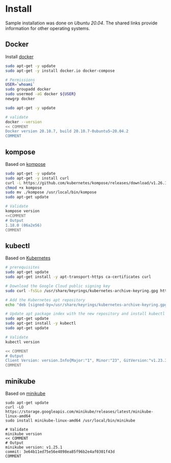 # Install 

Sample installation was done on _Ubuntu 20.04_. The shared links provide information for other operating systems. 

## Docker 
Install [docker](../Docker)
```bash
sudo apt-get -y update 
sudo apt-get -y install docker.io docker-compose 

# Permissions 
USER=`whoami`
sudo groupadd docker
sudo usermod -aG docker ${USER}
newgrp docker

sudo apt-get -y update

# validate
docker --version
<< COMMENT
Docker version 20.10.7, build 20.10.7-0ubuntu5~20.04.2
COMMENT  
```

## kompose
Based on [kompose](https://kompose.io/installation/)
```bash
sudo apt-get -y update 
sudo apt-get -y install curl 
curl -L https://github.com/kubernetes/kompose/releases/download/v1.26.1/kompose-linux-amd64 -o kompose
chmod +x kompose
sudo mv ./kompose /usr/local/bin/kompose
sudo apt-get update

# Validate 
kompose version 
<<COMMENT
# Output  
1.18.0 (06a2e56)
COMMENT

```

## kubectl
Based on [Kubernetes](https://kubernetes.io/docs/tasks/tools/install-kubectl-linux/)

```bash
# prerequisites
sudo apt-get update
sudo apt-get install -y apt-transport-https ca-certificates curl

# Download the Google Cloud public signing key
sudo curl -fsSLo /usr/share/keyrings/kubernetes-archive-keyring.gpg https://packages.cloud.google.com/apt/doc/apt-key.gpg

# Add the Kubernetes apt repository
echo "deb [signed-by=/usr/share/keyrings/kubernetes-archive-keyring.gpg] https://apt.kubernetes.io/ kubernetes-xenial main" | sudo tee /etc/apt/sources.list.d/kubernetes.list

# Update apt package index with the new repository and install kubectl
sudo apt-get update
sudo apt-get install -y kubectl
sudo apt-get update

# Validate 
kubectl version 

<< COMMENT 
# Output
Client Version: version.Info{Major:"1", Minor:"23", GitVersion:"v1.23.3", GitCommit:"816c97ab8cff8a1c72eccca1026f7820e93e0d25", GitTreeState:"clean", BuildDate:"2022-01-25T21:25:17Z", GoVersion:"go1.17.6", Compiler:"gc", Platform:"linux/amd64"}
COMMENT
```

## minikube 
Based on [minikube](https://minikube.sigs.k8s.io/docs/start/)
```commandline
sudo apt-get update
curl -LO https://storage.googleapis.com/minikube/releases/latest/minikube-linux-amd64
sudo install minikube-linux-amd64 /usr/local/bin/minikube

# Validate 
minikube version
<< COMMENT 
# Output
minikube version: v1.25.1
commit: 3e64b11ed75e56e4898ea85f96b2e4af0301f43d
COMMENT
```

